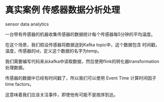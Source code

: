 # 真实案例 传感器数据分析处理 
sensor data analytics

一台带有传感器的机器收集传感器的数据统计每个传感器每5分钟的平均温度。

在这个场景，我们假设传感器将数据送到Kafka topic中，这个数据包含 时间戳，温度，传感器的id，定义这个数据的名字为temp。

我们需要编写代码来从kafka中读取数据，然后使用flink的转化器transformation处理数据。

传感器的数据中已经有时间戳了，所以我们可以使用 Event Time 计算时间因子 time factors。

 这意味着我们应该关注事件，即使他有可能不是按序到达。
 
 
